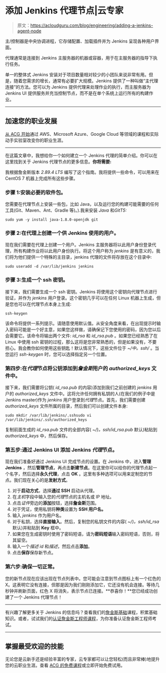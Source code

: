 # 添加 Jenkins 代理节点|云专家

> 原文：<https://acloudguru.com/blog/engineering/adding-a-jenkins-agent-node>

主/控制器是中央协调进程，它存储配置、加载插件并为 Jenkins 呈现各种用户界面。

代理通常是连接到 Jenkins 主服务器的机器或容器，用于在主服务器的指导下执行任务。

单一的整体式 Jenkins 安装对于项目数量相对较少的小团队来说非常有用。但是，随着您需求的增长，通常有必要扩大规模。Jenkins 提供了一种叫做“主代理连接”的方法。您可以为 Jenkins 提供代理来处理作业的执行，而主服务器为 Jenkins UI 提供服务并充当控制节点，而不是在单个系统上运行所有的构建作业。

* * *

## 加速您的职业发展

[从 ACG 开始](https://acloudguru.com/pricing)通过 AWS、Microsoft Azure、Google Cloud 等领域的课程和实际动手实验室改变你的职业生涯。

* * *

在这篇文章中，我想给你一个如何建立一个 Jenkins 代理的简单介绍。你可以在这里找到关于 Jenkins 代理节点的更多信息。**你将需要:**

我根据詹金斯版本 *2.89.4 LTS* 编写了这个指南。我将提供一些命令，可以用来在 CentOS 7 机器上完成所有这些步骤。

### 步骤 1:安装必要的软件包。

您需要在代理节点上安装一些包，比如 Java，以及运行您的构建可能需要的任何工具(Git、Maven、Ant、Gradle 等)。).我来安装 *Java* 和*GitT5:*

```
sudo yum -y install java-1.8.0-openjdk git
```

### 步骤 2:在代理上创建一个供 Jenkins 使用的用户。

现在我们需要在代理上创建一个用户。Jenkins 主服务器将以此用户身份登录代理，所有构建作业将以此用户身份执行。将这个用户称为 *jenkins* 是有意义的，我们将为他们提供一个特殊的主目录，jenkins 代理的文件将存放在这个目录中:

```
sudo useradd -d /var/lib/jenkins jenkins
```

### 步骤 3:生成一个 ssh 密钥。

接下来，我们需要生成一个 ssh 密钥。Jenkins 将使用这个密钥向代理节点进行验证，并作为 *jenkins* 用户登录。这个密钥几乎可以在任何 Linux 机器上生成，但是您也可以在代理节点本身上生成:

```
ssh-keygen
```

该命令将提供一系列提示。请随意使用默认值。从安全角度来看，在出现提示时输入密码可能是一个好主意，如果您这样做，请确保记下您使用的密码，因为您以后会需要它。该命令将输出两个文件: *id_rsa* 和 *id_rsa.pub* 。如果您已经熟悉了在 Linux 中使用 ssh 密钥的过程，那么这将是您非常熟悉的，但是如果没有，不要担心。我会教你如何使用这些钥匙！默认情况下，这些文件位于 *~/中。ssh/* 。当您运行 *ssh-keygen* 时，您可以选择指定另一个位置。

### 第四步:在*代理*节点将公钥添加到*詹金斯*用户的 *authorized_keys* 文件中。

接下来，我们需要将公钥( *id_rsa.pub* 的内容)添加到我们之前创建的 *jenkins* 用户的 *authorized_keys* 文件中。这将允许任何拥有私钥的人(在我们的例子中是 Jenkins master)作为 *jenkins* 用户登录到*代理*节点。首先，我们需要创建 *authorized_keys* 文件所属的目录，然后我们可以创建文件本身:

```
sudo mkdir /var/lib/jenkins/.sshsudo vi /var/lib/jenkins/.ssh/authorized_keys
```

复制前面生成的 *id_rsa.pub* 文件的全部内容( *~/)。ssh/id_rsa.pub* 默认)粘贴到 *authorized_keys* 中，然后保存。

### 第五步:通过 Jenkins UI 添加 Jenkins *代理*节点。

现在我们准备好通过 Jenkins UI 完成节点的设置。在 Jenkins 中，进入**管理 Jenkins** ，然后**管理节点**，再点击**新建节点**。在这里你可以给你的代理节点起一个名字，然后选择**永久代理**，点击 **OK** 。这里有多种选项可以用来定制您的节点。我们现在关心的是**发射方式**。

1.  对于**启动方式**，选择**通过 SSH** 启动从代理。
2.  在*主机*字段中输入您的*代理*节点的主机名或 IP 地址。
3.  点击*证件*旁边的**添加**按钮，选择**詹金斯**范围。
4.  对于凭证，使用私钥将**种类**设置为 **SSH 用户名。**
5.  输入 *jenkins* 作为用户名。
6.  对于私钥，选择**直接输入**。然后，复制您的私钥文件的内容( *~/)。ssh/id_rsa* 默认)并粘贴到 **Key** 框中。
7.  如果您在生成密钥时使用了密码短语，请为**密码短语**输入密码短语，否则，将其留空。
8.  输入一个*描述 id* 和*描述*，然后点击**添加**。
9.  点击**保存**保存新节点。

### 第六步:确保一切正常。

您的新节点现在应该出现在节点列表中。您可能会注意到节点图标上有一个红色的 X。这表明它没有连接，但那是因为我们刚刚添加它，它还没有机会连接。等待几秒钟并刷新页面，红色 X 将消失，表示节点已连接。**恭喜你！**您已经成功创建了一个 Jenkins 代理节点！

* * *

有兴趣了解更多关于 Jenkins 的信息吗？查看我们的[詹金斯基础](https://acloudguru.com/course/jenkins-fundamentals)课程，积累基础知识。或者，试试我们的[认证詹金斯工程师课程](https://acloudguru.com/course/certified-jenkins-engineer)，为你准备认证詹金斯工程师考试。

* * *

## 掌握最受欢迎的技能

无论您是云新手还是经验丰富的专家，云专家都可以让您轻松(而且非常棒)地提升您的云职业生涯。查看 [ACG 的免费课程](https://acloudguru.com/blog/news/whats-free-at-acg-june-2021)或立即开始免费试用。